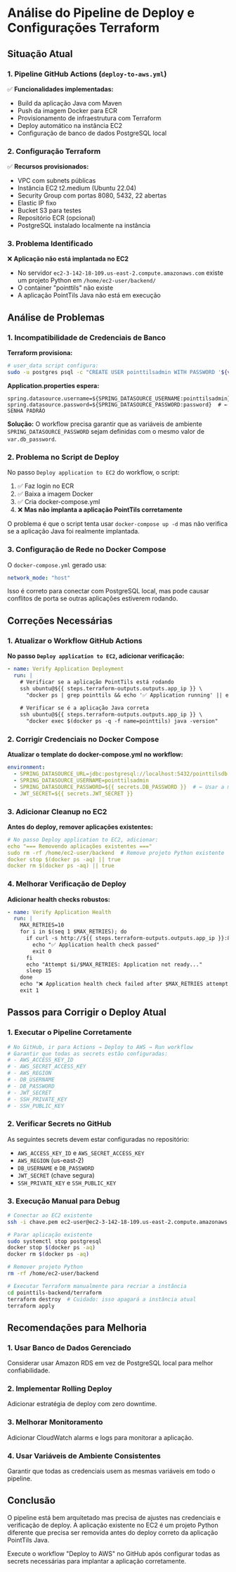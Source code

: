 # Análise do Pipeline de Deploy e Configurações Terraform

## Situação Atual

### 1. Pipeline GitHub Actions (`deploy-to-aws.yml`)
✅ **Funcionalidades implementadas:**
- Build da aplicação Java com Maven
- Push da imagem Docker para ECR
- Provisionamento de infraestrutura com Terraform
- Deploy automático na instância EC2
- Configuração de banco de dados PostgreSQL local

### 2. Configuração Terraform
✅ **Recursos provisionados:**
- VPC com subnets públicas
- Instância EC2 t2.medium (Ubuntu 22.04)
- Security Group com portas 8080, 5432, 22 abertas
- Elastic IP fixo
- Bucket S3 para testes
- Repositório ECR (opcional)
- PostgreSQL instalado localmente na instância

### 3. Problema Identificado
❌ **Aplicação não está implantada no EC2**
- No servidor `ec2-3-142-18-109.us-east-2.compute.amazonaws.com` existe um projeto Python em `/home/ec2-user/backend/`
- O container "pointtils" não existe
- A aplicação PointTils Java não está em execução

## Análise de Problemas

### 1. Incompatibilidade de Credenciais de Banco

**Terraform provisiona:**
```bash
# user_data script configura:
sudo -u postgres psql -c "CREATE USER pointtilsadmin WITH PASSWORD '${var.db_password}';"
```

**Application.properties espera:**
```properties
spring.datasource.username=${SPRING_DATASOURCE_USERNAME:pointtilsadmin}
spring.datasource.password=${SPRING_DATASOURCE_PASSWORD:password}  # ← SENHA PADRÃO
```

**Solução:** O workflow precisa garantir que as variáveis de ambiente `SPRING_DATASOURCE_PASSWORD` sejam definidas com o mesmo valor de `var.db_password`.

### 2. Problema no Script de Deploy

No passo `Deploy application to EC2` do workflow, o script:

1. ✅ Faz login no ECR
2. ✅ Baixa a imagem Docker
3. ✅ Cria docker-compose.yml
4. ❌ **Mas não implanta a aplicação PointTils corretamente**

O problema é que o script tenta usar `docker-compose up -d` mas não verifica se a aplicação Java foi realmente implantada.

### 3. Configuração de Rede no Docker Compose

O `docker-compose.yml` gerado usa:
```yaml
network_mode: "host"
```

Isso é correto para conectar com PostgreSQL local, mas pode causar conflitos de porta se outras aplicações estiverem rodando.

## Correções Necessárias

### 1. Atualizar o Workflow GitHub Actions

**No passo `Deploy application to EC2`, adicionar verificação:**

```yaml
- name: Verify Application Deployment
  run: |
    # Verificar se a aplicação PointTils está rodando
    ssh ubuntu@${{ steps.terraform-outputs.outputs.app_ip }} \
      "docker ps | grep pointtils && echo '✅ Application running' || echo '❌ Application not found'"
    
    # Verificar se é a aplicação Java correta
    ssh ubuntu@${{ steps.terraform-outputs.outputs.app_ip }} \
      "docker exec $(docker ps -q -f name=pointtils) java -version"
```

### 2. Corrigir Credenciais no Docker Compose

**Atualizar o template do docker-compose.yml no workflow:**

```yaml
environment:
  - SPRING_DATASOURCE_URL=jdbc:postgresql://localhost:5432/pointtilsdb
  - SPRING_DATASOURCE_USERNAME=pointtilsadmin
  - SPRING_DATASOURCE_PASSWORD=${{ secrets.DB_PASSWORD }}  # ← Usar a mesma senha
  - JWT_SECRET=${{ secrets.JWT_SECRET }}
```

### 3. Adicionar Cleanup no EC2

**Antes do deploy, remover aplicações existentes:**

```yaml
# No passo Deploy application to EC2, adicionar:
echo "=== Removendo aplicações existentes ==="
sudo rm -rf /home/ec2-user/backend  # Remove projeto Python existente
docker stop $(docker ps -aq) || true
docker rm $(docker ps -aq) || true
```

### 4. Melhorar Verificação de Deploy

**Adicionar health checks robustos:**

```yaml
- name: Verify Application Health
  run: |
    MAX_RETRIES=10
    for i in $(seq 1 $MAX_RETRIES); do
      if curl -s http://${{ steps.terraform-outputs.outputs.app_ip }}:8080/actuator/health | grep -q "UP"; then
        echo "✅ Application health check passed"
        exit 0
      fi
      echo "Attempt $i/$MAX_RETRIES: Application not ready..."
      sleep 15
    done
    echo "❌ Application health check failed after $MAX_RETRIES attempts"
    exit 1
```

## Passos para Corrigir o Deploy Atual

### 1. Executar o Pipeline Corretamente

```bash
# No GitHub, ir para Actions → Deploy to AWS → Run workflow
# Garantir que todas as secrets estão configuradas:
# - AWS_ACCESS_KEY_ID
# - AWS_SECRET_ACCESS_KEY  
# - AWS_REGION
# - DB_USERNAME
# - DB_PASSWORD
# - JWT_SECRET
# - SSH_PRIVATE_KEY
# - SSH_PUBLIC_KEY
```

### 2. Verificar Secrets no GitHub

As seguintes secrets devem estar configuradas no repositório:
- `AWS_ACCESS_KEY_ID` e `AWS_SECRET_ACCESS_KEY`
- `AWS_REGION` (us-east-2)
- `DB_USERNAME` e `DB_PASSWORD` 
- `JWT_SECRET` (chave segura)
- `SSH_PRIVATE_KEY` e `SSH_PUBLIC_KEY`

### 3. Execução Manual para Debug

```bash
# Conectar ao EC2 existente
ssh -i chave.pem ec2-user@ec2-3-142-18-109.us-east-2.compute.amazonaws.com

# Parar aplicação existente
sudo systemctl stop postgresql
docker stop $(docker ps -aq)
docker rm $(docker ps -aq)

# Remover projeto Python
rm -rf /home/ec2-user/backend

# Executar Terraform manualmente para recriar a instância
cd pointtils-backend/terraform
terraform destroy  # Cuidado: isso apagará a instância atual
terraform apply
```

## Recomendações para Melhoria

### 1. Usar Banco de Dados Gerenciado
Considerar usar Amazon RDS em vez de PostgreSQL local para melhor confiabilidade.

### 2. Implementar Rolling Deploy
Adicionar estratégia de deploy com zero downtime.

### 3. Melhorar Monitoramento
Adicionar CloudWatch alarms e logs para monitorar a aplicação.

### 4. Usar Variáveis de Ambiente Consistentes
Garantir que todas as credenciais usem as mesmas variáveis em todo o pipeline.

## Conclusão

O pipeline está bem arquitetado mas precisa de ajustes nas credenciais e verificação de deploy. A aplicação existente no EC2 é um projeto Python diferente que precisa ser removida antes do deploy correto da aplicação PointTils Java.

Execute o workflow "Deploy to AWS" no GitHub após configurar todas as secrets necessárias para implantar a aplicação corretamente.
